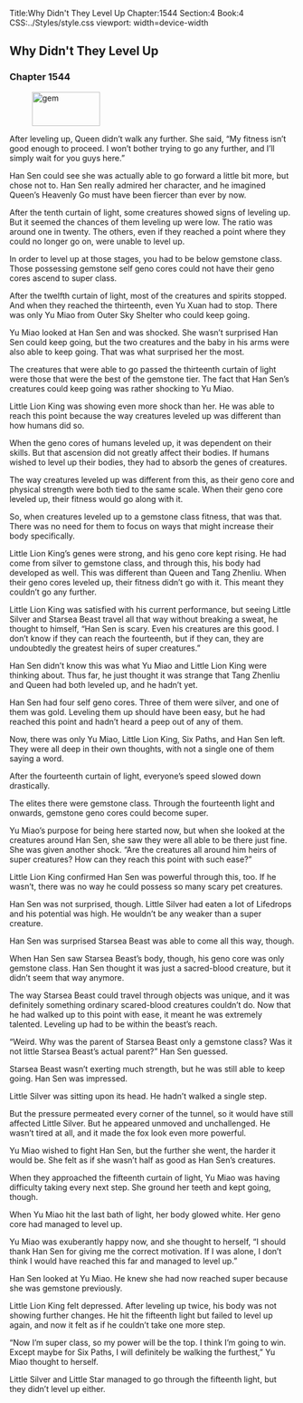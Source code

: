 Title:Why Didn't They Level Up 
Chapter:1544 
Section:4 
Book:4 
CSS:../Styles/style.css 
viewport: width=device-width
  
## Why Didn't They Level Up
### Chapter 1544
  
<figure>
	<img src="../Images/gem.gif" alt="gem" id="gem" width="120" height="60" />
</figure>
  

  
After leveling up, Queen didn’t walk any further. She said, “My fitness isn’t good enough to proceed. I won’t bother trying to go any further, and I’ll simply wait for you guys here.”

Han Sen could see she was actually able to go forward a little bit more, but chose not to. Han Sen really admired her character, and he imagined Queen’s Heavenly Go must have been fiercer than ever by now.

After the tenth curtain of light, some creatures showed signs of leveling up. But it seemed the chances of them leveling up were low. The ratio was around one in twenty. The others, even if they reached a point where they could no longer go on, were unable to level up.

In order to level up at those stages, you had to be below gemstone class. Those possessing gemstone self geno cores could not have their geno cores ascend to super class.

After the twelfth curtain of light, most of the creatures and spirits stopped. And when they reached the thirteenth, even Yu Xuan had to stop. There was only Yu Miao from Outer Sky Shelter who could keep going.

Yu Miao looked at Han Sen and was shocked. She wasn’t surprised Han Sen could keep going, but the two creatures and the baby in his arms were also able to keep going. That was what surprised her the most.

The creatures that were able to go passed the thirteenth curtain of light were those that were the best of the gemstone tier. The fact that Han Sen’s creatures could keep going was rather shocking to Yu Miao.

Little Lion King was showing even more shock than her. He was able to reach this point because the way creatures leveled up was different than how humans did so.

When the geno cores of humans leveled up, it was dependent on their skills. But that ascension did not greatly affect their bodies. If humans wished to level up their bodies, they had to absorb the genes of creatures.

The way creatures leveled up was different from this, as their geno core and physical strength were both tied to the same scale. When their geno core leveled up, their fitness would go along with it.

So, when creatures leveled up to a gemstone class fitness, that was that. There was no need for them to focus on ways that might increase their body specifically.

Little Lion King’s genes were strong, and his geno core kept rising. He had come from silver to gemstone class, and through this, his body had developed as well. This was different than Queen and Tang Zhenliu. When their geno cores leveled up, their fitness didn’t go with it. This meant they couldn’t go any further.

Little Lion King was satisfied with his current performance, but seeing Little Silver and Starsea Beast travel all that way without breaking a sweat, he thought to himself, “Han Sen is scary. Even his creatures are this good. I don’t know if they can reach the fourteenth, but if they can, they are undoubtedly the greatest heirs of super creatures.”

Han Sen didn’t know this was what Yu Miao and Little Lion King were thinking about. Thus far, he just thought it was strange that Tang Zhenliu and Queen had both leveled up, and he hadn’t yet.

Han Sen had four self geno cores. Three of them were silver, and one of them was gold. Leveling them up should have been easy, but he had reached this point and hadn’t heard a peep out of any of them.

Now, there was only Yu Miao, Little Lion King, Six Paths, and Han Sen left. They were all deep in their own thoughts, with not a single one of them saying a word.

After the fourteenth curtain of light, everyone’s speed slowed down drastically.

The elites there were gemstone class. Through the fourteenth light and onwards, gemstone geno cores could become super.

Yu Miao’s purpose for being here started now, but when she looked at the creatures around Han Sen, she saw they were all able to be there just fine. She was given another shock. “Are the creatures all around him heirs of super creatures? How can they reach this point with such ease?”

Little Lion King confirmed Han Sen was powerful through this, too. If he wasn’t, there was no way he could possess so many scary pet creatures.

Han Sen was not surprised, though. Little Silver had eaten a lot of Lifedrops and his potential was high. He wouldn’t be any weaker than a super creature.

Han Sen was surprised Starsea Beast was able to come all this way, though.

When Han Sen saw Starsea Beast’s body, though, his geno core was only gemstone class. Han Sen thought it was just a sacred-blood creature, but it didn’t seem that way anymore.

The way Starsea Beast could travel through objects was unique, and it was definitely something ordinary scared-blood creatures couldn’t do. Now that he had walked up to this point with ease, it meant he was extremely talented. Leveling up had to be within the beast’s reach.

“Weird. Why was the parent of Starsea Beast only a gemstone class? Was it not little Starsea Beast’s actual parent?” Han Sen guessed.

Starsea Beast wasn’t exerting much strength, but he was still able to keep going. Han Sen was impressed.

Little Silver was sitting upon its head. He hadn’t walked a single step.

But the pressure permeated every corner of the tunnel, so it would have still affected Little Silver. But he appeared unmoved and unchallenged. He wasn’t tired at all, and it made the fox look even more powerful.

Yu Miao wished to fight Han Sen, but the further she went, the harder it would be. She felt as if she wasn’t half as good as Han Sen’s creatures.

When they approached the fifteenth curtain of light, Yu Miao was having difficulty taking every next step. She ground her teeth and kept going, though.

When Yu Miao hit the last bath of light, her body glowed white. Her geno core had managed to level up.

Yu Miao was exuberantly happy now, and she thought to herself, “I should thank Han Sen for giving me the correct motivation. If I was alone, I don’t think I would have reached this far and managed to level up.”

Han Sen looked at Yu Miao. He knew she had now reached super because she was gemstone previously.

Little Lion King felt depressed. After leveling up twice, his body was not showing further changes. He hit the fifteenth light but failed to level up again, and now it felt as if he couldn’t take one more step.

“Now I’m super class, so my power will be the top. I think I’m going to win. Except maybe for Six Paths, I will definitely be walking the furthest,” Yu Miao thought to herself.

Little Silver and Little Star managed to go through the fifteenth light, but they didn’t level up either.